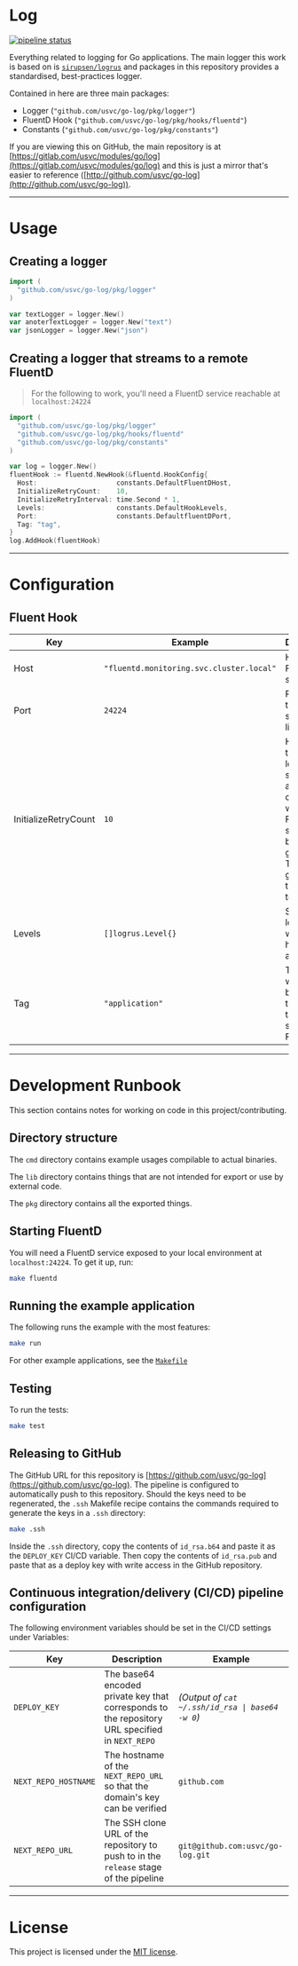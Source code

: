 # Log

[![pipeline status](https://gitlab.com/usvc/modules/go/log/badges/master/pipeline.svg)](https://gitlab.com/usvc/modules/go/log/commits/master)

Everything related to logging for Go applications. The main logger this work is based on is [`sirupsen/logrus`](https://github.com/sirupsen/logrus) and packages in this repository provides a standardised, best-practices logger.

Contained in here are three main packages:

- Logger (`"github.com/usvc/go-log/pkg/logger"`)
- FluentD Hook (`"github.com/usvc/go-log/pkg/hooks/fluentd"`)
- Constants (`"github.com/usvc/go-log/pkg/constants"`)

If you are viewing this on GitHub, the main repository is at [https://gitlab.com/usvc/modules/go/log](https://gitlab.com/usvc/modules/go/log) and this is just a mirror that's easier to reference ([http://github.com/usvc/go-log](http://github.com/usvc/go-log)).


- - -


# Usage


## Creating a logger

```go
import (
  "github.com/usvc/go-log/pkg/logger"
)

var textLogger = logger.New()
var anoterTextLogger = logger.New("text")
var jsonLogger = logger.New("json")
```


## Creating a logger that streams to a remote FluentD 

> For the following to work, you'll need a FluentD service reachable
> at `localhost:24224`

```go
import (
  "github.com/usvc/go-log/pkg/logger"
  "github.com/usvc/go-log/pkg/hooks/fluentd"
  "github.com/usvc/go-log/pkg/constants"
)

var log = logger.New()
fluentHook := fluentd.NewHook(&fluentd.HookConfig{
  Host:                    constants.DefaultFluentDHost,
  InitializeRetryCount:    10,
  InitializeRetryInterval: time.Second * 1,
  Levels:                  constants.DefaultHookLevels,
  Port:                    constants.DefaultfluentDPort,
  Tag: "tag",
}
log.AddHook(fluentHook)
```


- - -


# Configuration

## Fluent Hook

| Key | Example | Description |
| --- | --- | --- |
| Host | `"fluentd.monitoring.svc.cluster.local"` | Host of the FluentD service |
| Port | `24224` | Port which the FluentD service is listening on |
| InitializeRetryCount | `10` | How many times the logger should attempt a connection with the FluentD service before giving up. To never give up, set this value to `-1` |
| Levels | `[]logrus.Level{}` | Sets the levels for which the hook will be activated |
| Tag | `"application"` | The tag which will be used as the primary tag for logs sent to FluentD |


- - -


# Development Runbook

This section contains notes for working on code in this project/contributing.


## Directory structure

The `cmd` directory contains example usages compilable to actual binaries.

The `lib` directory contains things that are not intended for export or use by external code.

The `pkg` directory contains all the exported things.


## Starting FluentD

You will need a FluentD service exposed to your local environment at `localhost:24224`. To get it up, run:

```sh
make fluentd
```


## Running the example application

The following runs the example with the most features:

```sh
make run
```

For other example applications, see the [`Makefile`](./Makefile)


## Testing

To run the tests:

```sh
make test
```


## Releasing to GitHub

The GitHub URL for this repository is [https://github.com/usvc/go-log](https://github.com/usvc/go-log). The pipeline is configured to automatically push to this repository. Should the keys need to be regenerated, the `.ssh` Makefile recipe contains the commands required to generate the keys in a `.ssh` directory:

```sh
make .ssh
```

Inside the `.ssh` directory, copy the contents of `id_rsa.b64` and paste it as the `DEPLOY_KEY` CI/CD variable. Then copy the contents of `id_rsa.pub` and paste that as a deploy key with write access in the GitHub repository.


## Continuous integration/delivery (CI/CD) pipeline configuration

The following environment variables should be set in the CI/CD settings under Variables:

| Key | Description | Example |
| --- | --- | --- |
| `DEPLOY_KEY` | The base64 encoded private key that corresponds to the repository URL specified in `NEXT_REPO` | *(Output of `cat ~/.ssh/id_rsa \| base64 -w 0`)* |
| `NEXT_REPO_HOSTNAME` | The hostname of the `NEXT_REPO_URL` so that the domain's key can be verified | `github.com` |
| `NEXT_REPO_URL` | The SSH clone URL of the repository to push to in the `release` stage of the pipeline | `git@github.com:usvc/go-log.git` |


- - -


# License

This project is licensed under the [MIT license](./LICENSE).
